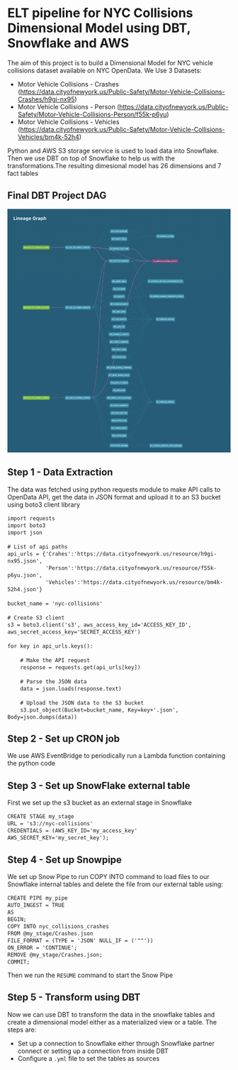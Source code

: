 # ELT pipeline for NYC Collisions Dimensional Model using DBT, Snowflake and AWS
The aim of this project is to build a Dimensional Model for NYC vehicle collisions dataset available on NYC OpenData. We Use 3 Datasets:
- Motor Vehicle Collisions - Crashes (https://data.cityofnewyork.us/Public-Safety/Motor-Vehicle-Collisions-Crashes/h9gi-nx95)
- Motor Vehicle Collisions - Person (https://data.cityofnewyork.us/Public-Safety/Motor-Vehicle-Collisions-Person/f55k-p6yu)
- Motor Vehicle Collisions - Vehicles (https://data.cityofnewyork.us/Public-Safety/Motor-Vehicle-Collisions-Vehicles/bm4k-52h4)

Python and AWS S3 storage service is used to load data into Snowflake. Then we use DBT on top of Snowflake to help us with the transformations.The resulting dimesional model has 26 dimensions and 7 fact tables

## Final DBT Project DAG
![DAG](https://github.com/saidattsamonkar/DBT-CRASH-STATS/blob/main/DBT_SC.png)

## Step 1 - Data Extraction
The data was fetched using python requests module to make API calls to OpenData API, get the data in JSON format and upload it to an S3 bucket using boto3 client library

```
import requests
import boto3
import json

# List of api paths
api_urls = {'Crahes':'https://data.cityofnewyork.us/resource/h9gi-nx95.json',
            'Person':'https://data.cityofnewyork.us/resource/f55k-p6yu.json',
            'Vehicles':'https://data.cityofnewyork.us/resource/bm4k-52h4.json'}

bucket_name = 'nyc-collisions'

# Create S3 client
s3 = boto3.client('s3', aws_access_key_id='ACCESS_KEY_ID', aws_secret_access_key='SECRET_ACCESS_KEY')

for key in api_urls.keys():

    # Make the API request
    response = requests.get(api_urls[key])
    
    # Parse the JSON data
    data = json.loads(response.text)
    
    # Upload the JSON data to the S3 bucket
    s3.put_object(Bucket=bucket_name, Key=key+'.json', Body=json.dumps(data))
```

## Step 2 - Set up CRON job
We use AWS EventBridge to periodically run a Lambda function containing the python code

## Step 3 - Set up SnowFlake external table
First we set up the s3 bucket as an external stage in Snowflake
```
CREATE STAGE my_stage
URL = 's3://nyc-collisions'
CREDENTIALS = (AWS_KEY_ID='my_access_key' AWS_SECRET_KEY='my_secret_key');
```

## Step 4 - Set up Snowpipe
We set up Snow Pipe to run COPY INTO command to load files to our Snowflake internal tables and delete the file from our external table using:
```
CREATE PIPE my_pipe
AUTO_INGEST = TRUE
AS 
BEGIN;
COPY INTO nyc_collisions_crashes
FROM @my_stage/Crashes.json
FILE_FORMAT = (TYPE = 'JSON' NULL_IF = ('""'))
ON_ERROR = 'CONTINUE';
REMOVE @my_stage/Crashes.json;
COMMIT;
```
Then we run the ```RESUME``` command to start the Snow Pipe

## Step 5 - Transform using DBT
Now we can use DBT to transform the data in the snowflake tables and create a dimensional model either as a materialized view or a table. The steps are:
- Set up a connection to Snowflake either through Snowflake partner connect or setting up a connection from inside DBT
- Configure a ```.yml``` file to set the tables as sources
